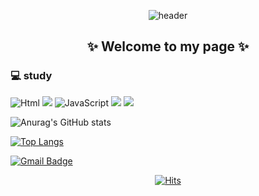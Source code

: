 <div align="center">

![header](https://capsule-render.vercel.app/api?type=waving&color=0:DB7093,100:696969&height=300&section=header&text=Sumin's%20GitHub&fontSize=60&desc=Dongyang%20Mirae%20University&descSize=30desc=Desc&descAlignY=70&animation=twinkling)


## ✨ Welcome to my page ✨

</div>

### 💻 study
<img alt="Html" src ="https://img.shields.io/badge/HTML5-E34F26.svg?&style=for-the-badge&logo=HTML5&logoColor=white"/> <img src="https://img.shields.io/badge/Python-3776AB?style=for-the-badge&logo=Python&logoColor=white">
<img alt="JavaScript" src ="https://img.shields.io/badge/JavaScriipt-F7DF1E.svg?&style=for-the-badge&logo=JavaScript&logoColor=black"/>
<img src="https://img.shields.io/badge/MySQL-4479A1?style=for-the-badge&logo=MySQL&logoColor=white">
<img src="https://img.shields.io/badge/GitHub-181717?style=for-the-badge&logo=GitHub&logoColor=white">


![Anurag's GitHub stats](https://github-readme-stats.vercel.app/api?username=sumin0731&show_icons=true&theme=dracula)

[![Top Langs](https://github-readme-stats.vercel.app/api/top-langs/?username=sumin0731&layout=compact&theme=dracula)](https://github.com/sumin0731/github-readme-stats)

[![Gmail Badge](https://img.shields.io/badge/Gmail-d14836?style=flat-square&logo=Gmail&logoColor=white&link=mailto:sm026729754@gmail.com)](mailto:sm026729754@gmail.com)

<div align="center">

[![Hits](https://hits.seeyoufarm.com/api/count/incr/badge.svg?url=https%3A%2F%2Fgithub.com%2Fsumin0731&count_bg=%2379C83D&title_bg=%23555555&icon=&icon_color=%23E7E7E7&title=hits&edge_flat=false)](https://hits.seeyoufarm.com)

</div>

<!--
**sumin0731/sumin0731** is a ✨ _special_ ✨ repository because its `README.md` (this file) appears on your GitHub profile.

Here are some ideas to get you started:

- 👋
- 🔭 I’m currently working on ...
- 🌱 I’m currently learning ...
- 👯 I’m looking to collaborate on ...
- 🤔 I’m looking for help with ...
- 💬 Ask me about ...
- 📫 How to reach me: ...
- 😄 Pronouns: ...
- ⚡ Fun fact: ...
-->



